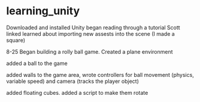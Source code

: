 # learning_unity

Downloaded and installed Unity
began reading through a tutorial Scott linked
learned about importing new assests into the scene (I made a square)


8-25
Began building a rolly ball game. Created a plane environment

added a ball to the game

added walls to the game area, wrote controllers for ball movement (physics, variable speed)
and camera (tracks the player object)

added floating cubes. added a script to make them rotate
